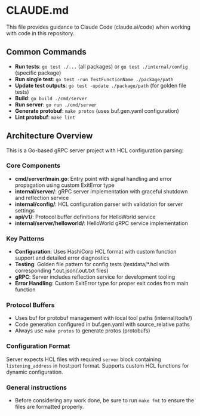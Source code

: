 # CLAUDE.md

This file provides guidance to Claude Code (claude.ai/code) when working with code in this repository.

## Common Commands

- **Run tests**: `go test ./...` (all packages) or `go test ./internal/config` (specific package)
- **Run single test**: `go test -run TestFunctionName ./package/path`
- **Update test outputs**: `go test -update ./package/path` (for golden file tests)
- **Build**: `go build ./cmd/server`
- **Run server**: `go run ./cmd/server`
- **Generate protobuf**: `make protos` (uses buf.gen.yaml configuration)
- **Lint protobuf**: `make lint`

## Architecture Overview

This is a Go-based gRPC server project with HCL configuration parsing:

### Core Components

- **cmd/server/main.go**: Entry point with signal handling and error propagation using custom ExitError type
- **internal/server/**: gRPC server implementation with graceful shutdown and reflection service
- **internal/config/**: HCL configuration parser with validation for server settings
- **api/v1/**: Protocol buffer definitions for HelloWorld service
- **internal/server/helloworld/**: HelloWorld gRPC service implementation

### Key Patterns

- **Configuration**: Uses HashiCorp HCL format with custom function support and detailed error diagnostics
- **Testing**: Golden file pattern for config tests (testdata/*.hcl with corresponding *.out.json/.out.txt files)
- **gRPC**: Server includes reflection service for development tooling
- **Error Handling**: Custom ExitError type for proper exit codes from main function

### Protocol Buffers

- Uses buf for protobuf management with local tool paths (internal/tools/)
- Code generation configured in buf.gen.yaml with source_relative paths
- Always use `make protos` to generate protos (protobufs)

### Configuration Format

Server expects HCL files with required `server` block containing `listening_address` in host:port format. Supports custom HCL functions for dynamic configuration.

### General instructions

- Before considering any work done, be sure to run `make fmt` to ensure the files are formatted properly.
